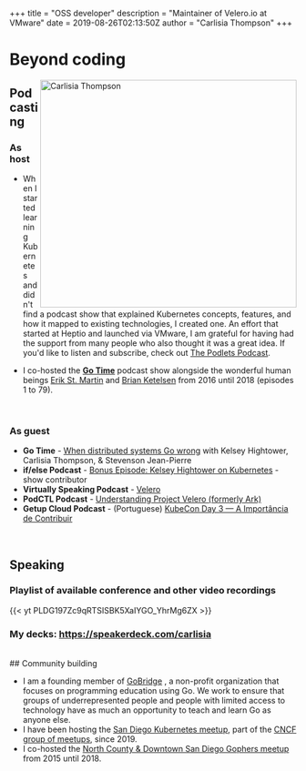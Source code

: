 +++
title = "OSS developer"
description = "Maintainer of Velero.io at VMware"
date = 2019-08-26T02:13:50Z
author = "Carlisia Thompson"
+++
# Beyond coding
<img src="/images/headshot-square.png" alt="Carlisia Thompson" title="Carlisia Thompson" width="450" height="400" align="right"/>

## Podcasting

### As host

* When I started learning Kubernetes and didn't find a podcast show that explained Kubernetes concepts, features, and how it mapped to existing technologies, I created one. An effort that started at Heptio and launched via VMware, I am grateful for having had the support from many people who also thought it was a great idea. If you'd like to listen and subscribe, check out [The Podlets Podcast](https://thepodlets.io/).

* I co-hosted the **[Go Time](https://changelog.com/gotime)** podcast show alongside the wonderful human beings [Erik St. Martin](https://twitter.com/erikstmartin) and [Brian Ketelsen](https://twitter.com/bketelsen) from 2016 until 2018 (episodes 1 to 79).
</br>

### As guest

* <b>Go Time</b> - [When distributed systems Go wrong](https://changelog.com/gotime/156) with Kelsey Hightower, Carlisia Thompson, & Stevenson Jean-Pierre
* <b>if/else Podcast</b> - [Bonus Episode: Kelsey Hightower on Kubernetes](https://ifelsepodcast.com/episodes/bonus-episode-kelsey-hightower-on-kubernetes-IxJUAcvi) - show contributor
* <b>Virtually Speaking Podcast</b> - [Velero](https://blogs.vmware.com/virtualblocks/2019/08/02/vspeaking-podcast-velero/)
* <b>PodCTL Podcast</b> - [Understanding Project Velero (formerly Ark)](http://podcast.podctl.com/110399/986641-understanding-project-velero-formerly-ark/)
* <b>Getup Cloud Podcast</b> - (Portuguese) [KubeCon Day 3 — A Importância de Contribuir](https://blog.getupcloud.com/kubicast-21-ba50753c7b80)

</br>

## Speaking

### Playlist of available conference and other video recordings

{{< yt PLDG197Zc9qRTSISBK5XaIYGO_YhrMg6ZX >}}

### My decks: https://speakerdeck.com/carlisia
</br>
## Community building

* I am a founding member of <a href="http://golangbridge.org" target="_blank" title="gobridge">GoBridge</a> , a non-profit organization that focuses on programming education using Go. We work to ensure that groups of underrepresented people and people with limited access to technology have as much an opportunity to teach and learn Go as anyone else.</br>
* I have been hosting the <a href="http://www.meetup.com/San-Diego-Kubernetes-Meetup/" target="_blank" title="San Diego Kubernetes Meetup">San Diego Kubernetes meetup</a>, part of the <a href="https://www.meetup.com/pro/cncf/" target="_blank" title="CNCF Meetup">CNCF group of meetups</a>, since 2019.</br>
* I co-hosted the <a href="http://www.meetup.com/sdgophers/" target="_blank" title="sdgophers">North County & Downtown San Diego Gophers meetup</a> from 2015 until 2018. </br>
